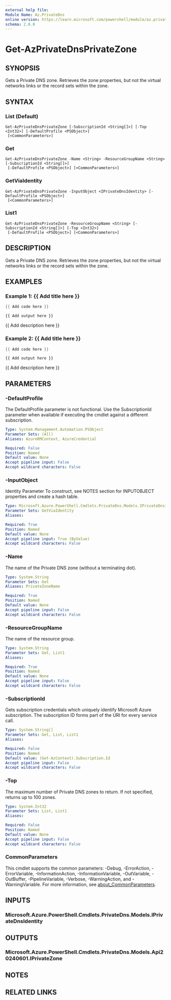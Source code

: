 ```yaml
---
external help file:
Module Name: Az.PrivateDns
online version: https://learn.microsoft.com/powershell/module/az.privatedns/get-azprivatednsprivatezone
schema: 2.0.0
---
```


# Get-AzPrivateDnsPrivateZone

## SYNOPSIS
Gets a Private DNS zone.
Retrieves the zone properties, but not the virtual networks links or the record sets within the zone.

## SYNTAX

### List (Default)
```
Get-AzPrivateDnsPrivateZone [-SubscriptionId <String[]>] [-Top <Int32>] [-DefaultProfile <PSObject>]
 [<CommonParameters>]
```

### Get
```
Get-AzPrivateDnsPrivateZone -Name <String> -ResourceGroupName <String> [-SubscriptionId <String[]>]
 [-DefaultProfile <PSObject>] [<CommonParameters>]
```

### GetViaIdentity
```
Get-AzPrivateDnsPrivateZone -InputObject <IPrivateDnsIdentity> [-DefaultProfile <PSObject>]
 [<CommonParameters>]
```

### List1
```
Get-AzPrivateDnsPrivateZone -ResourceGroupName <String> [-SubscriptionId <String[]>] [-Top <Int32>]
 [-DefaultProfile <PSObject>] [<CommonParameters>]
```

## DESCRIPTION
Gets a Private DNS zone.
Retrieves the zone properties, but not the virtual networks links or the record sets within the zone.

## EXAMPLES

### Example 1: {{ Add title here }}
```powershell
{{ Add code here }}
```

```output
{{ Add output here }}
```

{{ Add description here }}

### Example 2: {{ Add title here }}
```powershell
{{ Add code here }}
```

```output
{{ Add output here }}
```

{{ Add description here }}

## PARAMETERS

### -DefaultProfile
The DefaultProfile parameter is not functional.
Use the SubscriptionId parameter when available if executing the cmdlet against a different subscription.

```yaml
Type: System.Management.Automation.PSObject
Parameter Sets: (All)
Aliases: AzureRMContext, AzureCredential

Required: False
Position: Named
Default value: None
Accept pipeline input: False
Accept wildcard characters: False
```

### -InputObject
Identity Parameter
To construct, see NOTES section for INPUTOBJECT properties and create a hash table.

```yaml
Type: Microsoft.Azure.PowerShell.Cmdlets.PrivateDns.Models.IPrivateDnsIdentity
Parameter Sets: GetViaIdentity
Aliases:

Required: True
Position: Named
Default value: None
Accept pipeline input: True (ByValue)
Accept wildcard characters: False
```

### -Name
The name of the Private DNS zone (without a terminating dot).

```yaml
Type: System.String
Parameter Sets: Get
Aliases: PrivateZoneName

Required: True
Position: Named
Default value: None
Accept pipeline input: False
Accept wildcard characters: False
```

### -ResourceGroupName
The name of the resource group.

```yaml
Type: System.String
Parameter Sets: Get, List1
Aliases:

Required: True
Position: Named
Default value: None
Accept pipeline input: False
Accept wildcard characters: False
```

### -SubscriptionId
Gets subscription credentials which uniquely identify Microsoft Azure subscription.
The subscription ID forms part of the URI for every service call.

```yaml
Type: System.String[]
Parameter Sets: Get, List, List1
Aliases:

Required: False
Position: Named
Default value: (Get-AzContext).Subscription.Id
Accept pipeline input: False
Accept wildcard characters: False
```

### -Top
The maximum number of Private DNS zones to return.
If not specified, returns up to 100 zones.

```yaml
Type: System.Int32
Parameter Sets: List, List1
Aliases:

Required: False
Position: Named
Default value: None
Accept pipeline input: False
Accept wildcard characters: False
```

### CommonParameters
This cmdlet supports the common parameters: -Debug, -ErrorAction, -ErrorVariable, -InformationAction, -InformationVariable, -OutVariable, -OutBuffer, -PipelineVariable, -Verbose, -WarningAction, and -WarningVariable. For more information, see [about_CommonParameters](http://go.microsoft.com/fwlink/?LinkID=113216).

## INPUTS

### Microsoft.Azure.PowerShell.Cmdlets.PrivateDns.Models.IPrivateDnsIdentity

## OUTPUTS

### Microsoft.Azure.PowerShell.Cmdlets.PrivateDns.Models.Api20240601.IPrivateZone

## NOTES

## RELATED LINKS

